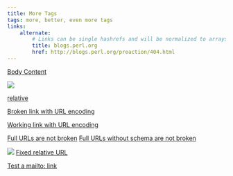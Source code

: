 ```yaml
---
title: More Tags
tags: more, better, even more tags
links:
    alternate:
        # Links can be single hashrefs and will be normalized to arrays
        title: blogs.perl.org
        href: http://blogs.perl.org/preaction/404.html
---
```

[Body Content](/does_not_exist)

![](/does_not_exist.jpg)

[relative](does_not_exist)

[Broken link with URL encoding](/images/with%20spaces.png)

[Working link with URL encoding](/blog/2014/05/22/%28regex%29%5Bname%5D.file.html)

[Full URLs are not broken](http://example.com)
[Full URLs without schema are not broken](//example.com)

![](image.markdown.jpg)
[Fixed relative URL](docs.html)

[Test a mailto: link](mailto:user@example.com)

